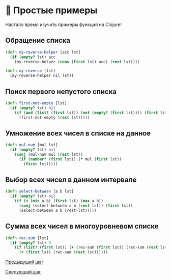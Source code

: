 # :notebook: Простые примеры

Настало время изучить примеры функций на Clojure!

## Обращение списка

``` clojure
(defn my-reverse-helper [acc lst]
  (if (empty? lst) acc
    (my-reverse-helper (cons (first lst) acc) (rest lst))))

(defn my-reverse [lst]
  (my-reverse-helper nil lst))
```

## Поиск первого непустого списка

``` clojure
(defn first-not-empty [lst]
  (if (empty? lst) nil
    (if (and (list? (first lst)) (not (empty? (first lst)))) (first lst)
      (first-not-empty (rest lst)))))
```

## Умножение всех чисел в списке на данное

``` clojure
(defn mul-num [mul lst]
  (if (empty? lst) nil
    (conj (mul-num mul (rest lst))
      (if (number? (first lst)) (* mul (first lst))
        (first lst)))))
```

## Выбор всех чисел в данном интервале

``` clojure
(defn select-between [a b lst]
  (if (empty? lst) nil
    (if (< (min a b) (first lst) (max a b))
      (conj (select-between a b (rest lst)) (first lst))
      (select-between a b (rest-lst)))))
```

## Сумма всех чисел в многоуровневом списке

``` clojure
(defn rec-sum [lst]
  (if (empty? lst) 0
    (if (list? (first lst)) (+ (rec-sum (first lst)) (rec-sum (rest lst)))
      (+ (first lst) (rec-sum (rest lst))))))
```

[Предыдущий шаг](java_integration.md)

[Следующий шаг](use_cases.md)
